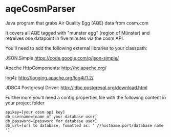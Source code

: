 aqeCosmParser
===============

Java program that grabs Air Quality Egg (AQE) data from cosm.com

It covers all AQE tagged with "munster egg" (region of Münster) and retreives one datapoint in five minutes via the cosm API.

You'll need to add the following external libraries to your classpath:

JSON.Simple https://code.google.com/p/json-simple/

Apache HttpComponents: http://hc.apache.org/

log4j: http://logging.apache.org/log4j/1.2/

JDBC4 Postgresql Driver: http://jdbc.postgresql.org/download.html

Furthermore you'll need a config.properties file with the following content in your project folder

    apikey=[your cosm api key]
    db_username=[name of your database user]
    db_password=[password for database user]
    db_url=[url to database, fomatted as: ' //hostname:port/database name ']
